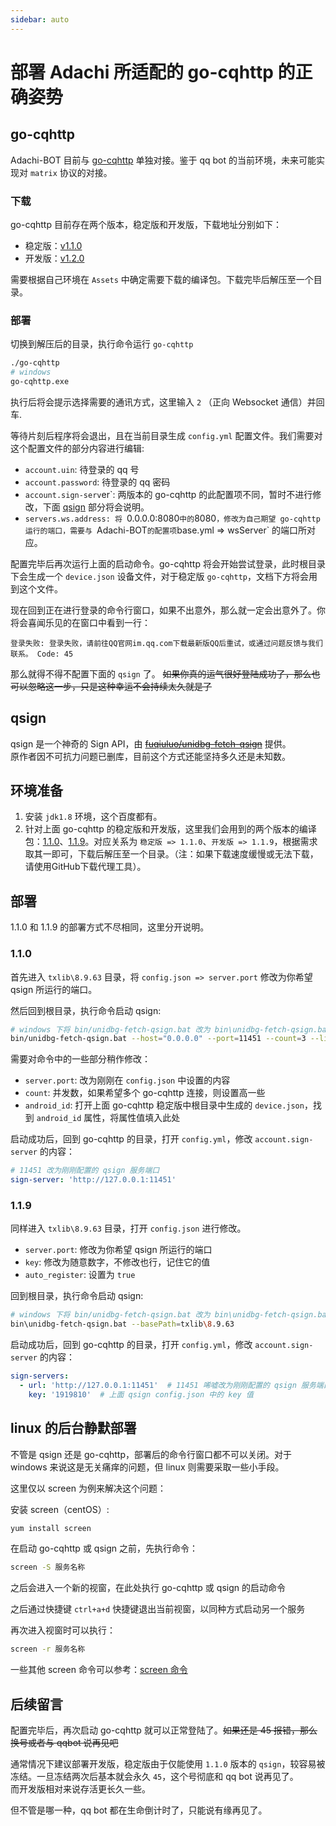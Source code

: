 ```yaml
---
sidebar: auto
---
```


# 部署 Adachi 所适配的 go-cqhttp 的正确姿势

## go-cqhttp

Adachi-BOT 目前与 [go-cqhttp](https://docs.go-cqhttp.org/) 单独对接。鉴于 qq bot 的当前环境，未来可能实现对 `matrix` 协议的对接。

### 下载

go-cqhttp 目前存在两个版本，稳定版和开发版，下载地址分别如下：

- 稳定版：[v1.1.0](https://github.com/Mrs4s/go-cqhttp/releases/tag/v1.1.0)
- 开发版：[v1.2.0](https://github.com/Mrs4s/go-cqhttp/releases/tag/v1.2.0)

需要根据自己环境在 `Assets` 中确定需要下载的编译包。下载完毕后解压至一个目录。

### 部署

切换到解压后的目录，执行命令运行 `go-cqhttp`

```bash
./go-cqhttp
# windows
go-cqhttp.exe
```

执行后将会提示选择需要的通讯方式，这里输入 `2` （正向 Websocket 通信）并回车.

等待片刻后程序将会退出，且在当前目录生成 `config.yml` 配置文件。我们需要对这个配置文件的部分内容进行编辑:

- `account.uin`: 待登录的 qq 号
- `account.password`: 待登录的 qq 密码
- `account.sign-serv`er`: 两版本的 go-cqhttp 的此配置项不同，暂时不进行修改，下面 [qsign](#qsign) 部分将会说明。
- `servers.ws.address: 将 `0.0.0.0:8080` 中的 `8080`，修改为自己期望 go-cqhttp 运行的端口，需要与 `Adachi-BOT` 的配置项 `base.yml => wsServer` 的端口所对应。

配置完毕后再次运行上面的启动命令。go-cqhttp 将会开始尝试登录，此时根目录下会生成一个 `device.json` 设备文件，对于稳定版 `go-cqhttp`，文档下方将会用到这个文件。

现在回到正在进行登录的命令行窗口，如果不出意外，那么就一定会出意外了。你将会喜闻乐见的在窗口中看到一行：

```text
登录失败: 登录失败，请前往QQ官网im.qq.com下载最新版QQ后重试，或通过问题反馈与我们联系。 Code: 45
```

那么就得不得不配置下面的 `qsign` 了。 ~~如果你真的运气很好登陆成功了，那么也可以忽略这一步，只是这种幸运不会持续太久就是了~~

## qsign

qsign 是一个神奇的 Sign API，由 ~~[fuqiuluo/unidbg-fetch-qsign](https://github.com/fuqiuluo/unidbg-fetch-qsign)~~ 提供。  
原作者因不可抗力问题已删库，目前这个方式还能坚持多久还是未知数。

## 环境准备

1. 安装 `jdk1.8` 环境，这个百度都有。 
2. 针对上面 go-cqhttp 的稳定版和开发版，这里我们会用到的两个版本的编译包：[1.1.0](https://github.com/adachi-team/docs/releases/latest/download/1.1.0.zip)、[1.1.9](https://github.com/adachi-team/docs/releases/latest/download/1.1.9.zip)。对应关系为 `稳定版 => 1.1.0`、`开发版 => 1.1.9`，根据需求取其一即可，下载后解压至一个目录。（注：如果下载速度缓慢或无法下载，请使用GitHub下载代理工具）。

## 部署

1.1.0 和 1.1.9 的部署方式不尽相同，这里分开说明。

### 1.1.0

首先进入 `txlib\8.9.63` 目录，将 `config.json => server.port` 修改为你希望 qsign 所运行的端口。

然后回到根目录，执行命令启动 qsign:

```bash
# windows 下将 bin/unidbg-fetch-qsign.bat 改为 bin\unidbg-fetch-qsign.bat
bin/unidbg-fetch-qsign.bat --host="0.0.0.0" --port=11451 --count=3 --library=txlib/8.9.63 --android_id=45d4fa9c393ed6fb
```

需要对命令中的一些部分稍作修改：

- `server.port`: 改为刚刚在 `config.json` 中设置的内容
- `count`: 并发数，如果希望多个 go-cqhttp 连接，则设置高一些
- `android_id`: 打开上面 go-cqhttp 稳定版中根目录中生成的 `device.json`，找到 `android_id` 属性，将属性值填入此处

启动成功后，回到 go-cqhttp 的目录，打开 `config.yml`，修改 `account.sign-server` 的内容：

```yaml
# 11451 改为刚刚配置的 qsign 服务端口
sign-server: 'http://127.0.0.1:11451'
```

### 1.1.9

同样进入 `txlib\8.9.63` 目录，打开 `config.json` 进行修改。

- `server.port`: 修改为你希望 qsign 所运行的端口
- `key`: 修改为随意数字，不修改也行，记住它的值
- `auto_register`: 设置为 `true`

回到根目录，执行命令启动 qsign:

```bash
# windows 下将 bin/unidbg-fetch-qsign.bat 改为 bin\unidbg-fetch-qsign.bat
bin\unidbg-fetch-qsign.bat --basePath=txlib\8.9.63
```

启动成功后，回到 go-cqhttp 的目录，打开 `config.yml`，修改 `account.sign-server` 的内容：

```yaml
sign-servers: 
  - url: 'http://127.0.0.1:11451'  # 11451 唏嘘改为刚刚配置的 qsign 服务端口
    key: '1919810'  # 上面 qsign config.json 中的 key 值
```

## linux 的后台静默部署

不管是 qsign 还是 go-cqhttp，部署后的命令行窗口都不可以关闭。对于 windows 来说这是无关痛痒的问题，但 linux 则需要采取一些小手段。

这里仅以 screen 为例来解决这个问题：

安装 screen（centOS）:

```bash
yum install screen
```

在启动 go-cqhttp 或 qsign 之前，先执行命令：

```bash
screen -S 服务名称
```

之后会进入一个新的视窗，在此处执行 go-cqhttp 或 qsign 的启动命令

之后通过快捷键 `ctrl+a+d` 快捷键退出当前视窗，以同种方式启动另一个服务

再次进入视窗时可以执行：

```bash
screen -r 服务名称
```

一些其他 screen 命令可以参考：[screen 命令](https://www.runoob.com/linux/linux-comm-screen.html)

## 后续留言

配置完毕后，再次启动 go-cqhttp 就可以正常登陆了。~~如果还是 45 报错，那么换号或者与 qqbot 说再见吧~~

通常情况下建议部署开发版，稳定版由于仅能使用 `1.1.0` 版本的 `qsign`，较容易被冻结。一旦冻结两次后基本就会永久 `45`，这个号彻底和 qq bot 说再见了。   
而开发版相对来说存活更长久一些。

但不管是哪一种，qq bot 都在生命倒计时了，只能说有缘再见了。
